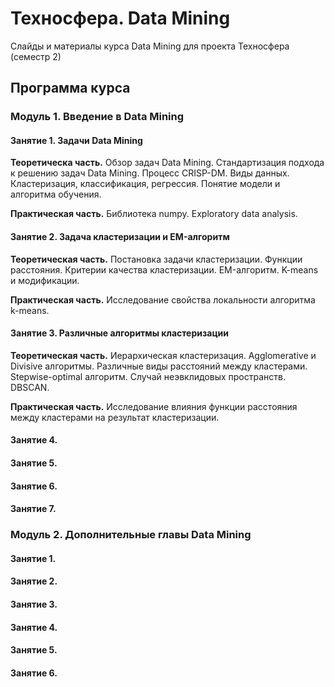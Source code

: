Техносфера. Data Mining 
========

Слайды и материалы курса Data Mining для проекта Техносфера (семестр 2)

## Программа курса

### Модуль 1. Введение в Data Mining

#### Занятие 1. Задачи Data Mining

**Теоретическа часть.** Обзор задач Data Mining. Стандартизация подхода к решению задач Data Mining. Процесс CRISP-DM. Виды данных. Кластеризация, классификация, регрессия. Понятие модели и алгоритма обучения.

**Практическая часть.** Библиотека numpy. Exploratory data analysis.

#### Занятие 2. Задача кластеризации и EM-алгоритм

**Теоретическая часть.** Постановка задачи кластеризации. Функции расстояния. Критерии качества кластеризации. EM-алгоритм. K-means и модификации.

**Практическая часть.** Исследование свойства локальности алгоритма k-means. 

#### Занятие 3. Различные алгоритмы кластеризации

**Теоретическая часть.** Иерархическая кластеризация. Agglomerative и Divisive алгоритмы. Различные виды расстояний между кластерами. Stepwise-optimal алгоритм. Случай неэвклидовых пространств. DBSCAN.

**Практическая часть.** Исследование влияния функции расстояния между кластерами на результат кластеризации.

#### Занятие 4.

#### Занятие 5.

#### Занятие 6.

#### Занятие 7.

### Модуль 2. Дополнительные главы Data Mining

#### Занятие 1.

#### Занятие 2.

#### Занятие 3.

#### Занятие 4.

#### Занятие 5.

#### Занятие 6.
